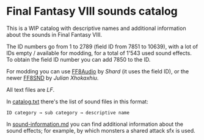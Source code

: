# Final Fantasy VIII sounds catalog


This is a WIP catalog with descriptive names and additional information about the sounds in Final Fantasy VIII.

The ID numbers go from 1 to 2789 (field ID from 7851 to 10639), with a lot of IDs empty / available for modding, for a total of 1'543 used sound effects. To obtain the field ID number you can add 7850 to the ID.

For modding you can use [FF8Audio](https://forums.qhimm.com/index.php?topic=14944.0) by _Shard_ (it uses the field ID), or the newer [FF8SND](https://github.com/julianxhokaxhiu/FF8SND) by _Julian Xhokaxhiu_.

All text files are _LF_.

In [catalog.txt](catalog.txt) there's the list of sound files in this format:

`ID	category → sub category → descriptive name`

In [sound-information.md](sound-information.md) you can find additional information about the sound effects; for example, by which monsters a shared attack sfx is used.
